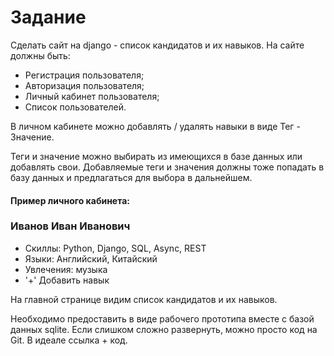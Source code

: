 # Задание
Сделать сайт на django - список кандидатов и их навыков.
На сайте должны быть:
- Регистрация пользователя;
- Авторизация пользователя;
- Личный кабинет пользователя;
- Список пользователей.

<p>В личном кабинете можно добавлять / удалять навыки в виде 
Тег - Значение.
<p>Теги и значение можно выбирать из имеющихся в базе данных или добавлять свои.
Добавляемые теги и значения должны тоже попадать в базу данных и предлагаться для
выбора в дальнейшем.

#### Пример личного кабинета:
### Иванов Иван Иванович
+ Скиллы: Python, Django, SQL, Async, REST
+ Языки: Английский, Китайский
+ Увлечения: музыка
+ '+' Добавить навык

На главной странице видим список кандидатов и их навыков.

Необходимо предоставить в виде рабочего прототипа вместе с базой данных sqlite. Если слишком сложно развернуть, можно просто код на Git. В идеале ссылка + код.
